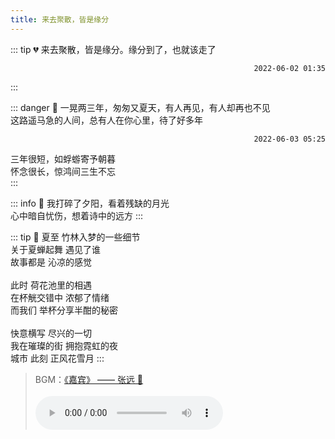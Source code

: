 ```yaml
---
title: 来去聚散，皆是缘分
---
```


::: tip 💔
来去聚散，皆是缘分。缘分到了，也就该走了

<p style="text-align: right;"><code>2022-06-02 01:35</code></p>
:::

::: danger 👋
一晃两三年，匆匆又夏天，有人再见，有人却再也不见<br/>
这路遥马急的人间，总有人在你心里，待了好多年

<p style="text-align: right;"><code>2022-06-03 05:25</code></p>

三年很短，如蜉蝣寄予朝暮<br/>
怀念很长，惊鸿间三生不忘<br/>
:::

::: info 🌇
我打碎了夕阳，看着残缺的月光<br/>
心中暗自忧伤，想着诗中的远方
:::

::: tip 🌌 夏至
竹林入梦的一些细节<br/>
关于夏蝉起舞 遇见了谁<br/>
故事都是 沁凉的感觉<br/><br/>
此时 荷花池里的相遇<br/>
在杯觥交错中 浓郁了情绪<br/>
而我们 举杯分享半酣的秘密<br/><br/>
快意横写 尽兴的一切<br/>
我在璀璨的街 拥抱霓虹的夜<br/>
城市 此刻 正风花雪月
:::

> BGM：[《嘉宾》 —— 张远 🎵](https://www.kugou.com/song/1ectjue9.html#hash=0E18C0E1405168FA54738BC2397BBD98&album_id=39699796)<br><br>
> <audio src="https://webfs.ali.kugou.com/202208242320/503a83ddb0ab4e2dfb9a7c4f68ab4b0f/v2/0e18c0e1405168fa54738bc2397bbd98/G246/M01/19/10/locBAF-UPleAEhebAFF4KtUEjHo932.mp3" controls autoplay preload="auto" />
